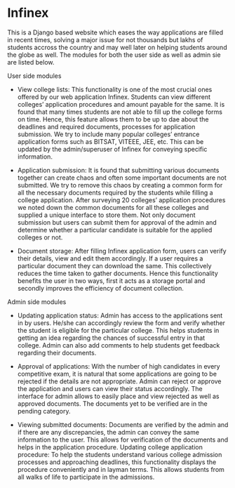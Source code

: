# Infinex

This is a Django based website which eases the way applications are filled in recent times,
solving a major issue for not thousands but lakhs of students accross the country and may well
later on helping students around the globe as well. 
The modules for both the user side as well as admin sie are listed below.

User side modules

- View college lists: This functionality is one of the most crucial ones offered by our web
  application Infinex. Students can view different colleges’ application procedures and
  amount payable for the same. It is found that many times students are not able to fill up
  the college forms on time. Hence, this feature allows them to be up to dae about the
  deadlines and required documents, processes for application submission. We try to
  include many popular colleges’ entrance application forms such as BITSAT, VITEEE,
  JEE, etc. This can be updated by the admin/superuser of Infinex for conveying specific
  information.
  
- Application submission: It is found that submitting various documents together can
  create chaos and often some important documents are not submitted. We try to remove
  this chaos by creating a common form for all the necessary documents required by the
  students while filling a college application. After surveying 20 colleges’ application
  procedures we noted down the common documents for all these colleges and supplied a
  unique interface to store them. Not only document submission but users can submit them
  for approval of the admin and determine whether a particular candidate is suitable for the
  applied colleges or not.
  
- Document storage: After filling Infinex application form, users can verify their details,
  view and edit them accordingly. If a user requires a particular document they can
  download the same. This collectively reduces the time taken to gather documents. Hence
  this functionality benefits the user in two ways, first it acts as a storage portal and
  secondly improves the efficiency of document collection.
  
Admin side modules

- Updating application status: Admin has access to the applications sent in by users.
  He/she can accordingly review the form and verify whether the student is eligible for the
  particular college. This helps students in getting an idea regarding the chances of
  successful entry in that college. Admin can also add comments to help students get
  feedback regarding their documents.
  
- Approval of applications: With the number of high candidates in every competitive
  exam, it is natural that some applications are going to be rejected if the details are not
  appropriate. Admin can reject or approve the application and users can view their status
  accordingly. The interface for admin allows to easily place and view rejected as well as
  approved documents. The documents yet to be verified are in the pending category.
  
- Viewing submitted documents: Documents are verified by the admin and if there are
  any discrepancies, the admin can convey the same information to the user. This allows for
  verification of the documents and helps in the application procedure.
  Updating college application procedure: To help the students understand various
  college admission processes and approaching deadlines, this functionality displays the
  procedure conveniently and in layman terms. This allows students from all walks of life
  to participate in the admissions.
